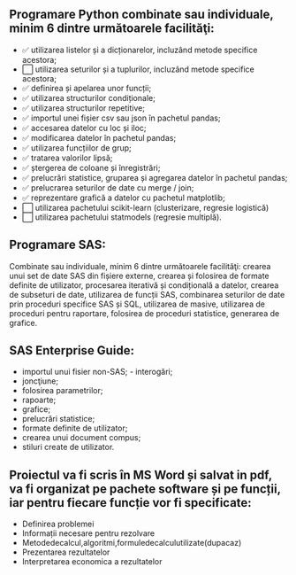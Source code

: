 ## Programare Python combinate sau individuale, minim 6 dintre următoarele facilităţi:
- :white_check_mark: utilizarea listelor și a dicționarelor, incluzând metode specifice acestora;
- :white_large_square: utilizarea seturilor și a tuplurilor, incluzând metode specifice acestora;
- :white_check_mark: definirea și apelarea unor funcții;
- :white_check_mark: utilizarea structurilor condiționale;
- :white_check_mark: utilizarea structurilor repetitive;
- :white_check_mark: importul unei fișier csv sau json în pachetul pandas;
- :white_check_mark: accesarea datelor cu loc și iloc;
- :white_check_mark: modificarea datelor în pachetul pandas;
- :white_check_mark: utilizarea funcțiilor de grup;
- :white_check_mark: tratarea valorilor lipsă;
- :white_check_mark: ștergerea de coloane și înregistrări;
- :white_check_mark: prelucrări statistice, gruparea și agregarea datelor în pachetul pandas;
- :white_check_mark: prelucrarea seturilor de date cu merge / join;
- :white_check_mark: reprezentare grafică a datelor cu pachetul matplotlib;
- :white_large_square: utilizarea pachetului scikit-learn (clusterizare, regresie logistică)
- :white_large_square: utilizarea pachetului statmodels (regresie multiplă).

## Programare SAS: 
Combinate sau individuale, minim 6 dintre următoarele facilităţi: crearea unui set de date SAS din fișiere externe, crearea și folosirea de formate definite de utilizator, procesarea iterativă și condițională a datelor, crearea de subseturi de date, utilizarea de funcții SAS, combinarea seturilor de date prin proceduri specifice SAS și SQL, utilizarea de masive, utilizarea de proceduri pentru raportare, folosirea de proceduri statistice, generarea de grafice.

## SAS Enterprise Guide:
- importul unui fisier non-SAS; - interogări;
- joncţiune;
- folosirea parametrilor;
- rapoarte;
- grafice;
- prelucrări statistice;
- formate definite de utilizator;
- crearea unui document compus;
- stiluri create de utilizator.

## Proiectul va fi scris în MS Word și salvat in pdf, va fi organizat pe pachete software și pe funcții, iar pentru fiecare funcție vor fi specificate:
- Definirea problemei
- Informații necesare pentru rezolvare
- Metodedecalcul,algoritmi,formuledecalculutilizate(dupacaz) 
- Prezentarea rezultatelor
- Interpretarea economica a rezultatelor


